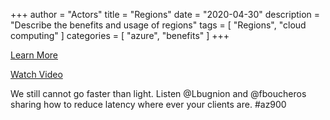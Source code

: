 +++
author = "Actors"
title = "Regions"
date = "2020-04-30"
description = "Describe the benefits and usage of regions"
tags = [
    "Regions",
    "cloud computing"
]
categories = [
    "azure",
    "benefits"
]
+++

[Learn More](https://docs.microsoft.com/learn/modules/explore-azure-infrastructure/2-azure-datacenter-locations?WT.mc_id=snackable-social-cxa)

[Watch Video](https://twitter.com/i/status/1258411264532901892)

We still cannot go faster than light. Listen @Lbugnion and @fboucheros sharing how to reduce latency where ever your clients are. #az900